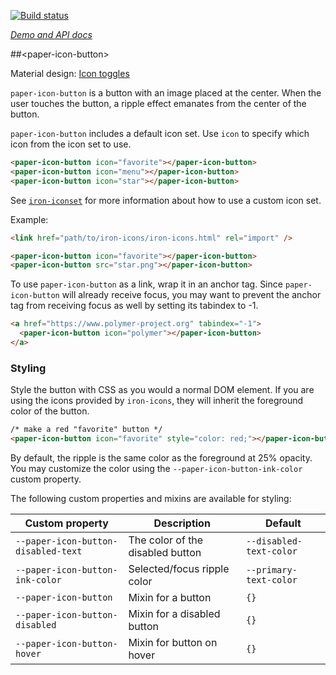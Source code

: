<!---

This README is automatically generated from the comments in these files:
paper-icon-button-light.html  paper-icon-button.html

Edit those files, and our readme bot will duplicate them over here!
Edit this file, and the bot will squash your changes :)

The bot does some handling of markdown. Please file a bug if it does the wrong
thing! https://github.com/PolymerLabs/tedium/issues

-->

[![Build status](https://travis-ci.org/PolymerElements/paper-icon-button.svg?branch=master)](https://travis-ci.org/PolymerElements/paper-icon-button)

_[Demo and API docs](https://elements.polymer-project.org/elements/paper-icon-button)_

##&lt;paper-icon-button&gt;

Material design: [Icon toggles](https://www.google.com/design/spec/components/buttons.html#buttons-toggle-buttons)

`paper-icon-button` is a button with an image placed at the center. When the user touches
the button, a ripple effect emanates from the center of the button.

`paper-icon-button` includes a default icon set. Use `icon` to specify which icon
from the icon set to use.

<!---
```html
<custom-element-demo>
  <template>
    <script src="../webcomponentsjs/webcomponents-lite.js"></script>
    <link rel="import" href="paper-icon-button.html">
    <link rel="import" href="../iron-icons/iron-icons.html">
    <next-code-block></next-code-block>
  </template>
</custom-element-demo>
```
-->

```html
<paper-icon-button icon="favorite"></paper-icon-button>
<paper-icon-button icon="menu"></paper-icon-button>
<paper-icon-button icon="star"></paper-icon-button>
```

See [`iron-iconset`](iron-iconset) for more information about
how to use a custom icon set.

Example:

```html
<link href="path/to/iron-icons/iron-icons.html" rel="import" />

<paper-icon-button icon="favorite"></paper-icon-button>
<paper-icon-button src="star.png"></paper-icon-button>
```

To use `paper-icon-button` as a link, wrap it in an anchor tag. Since `paper-icon-button`
will already receive focus, you may want to prevent the anchor tag from receiving focus
as well by setting its tabindex to -1.

```html
<a href="https://www.polymer-project.org" tabindex="-1">
  <paper-icon-button icon="polymer"></paper-icon-button>
</a>
```

### Styling

Style the button with CSS as you would a normal DOM element. If you are using the icons
provided by `iron-icons`, they will inherit the foreground color of the button.

```html
/* make a red "favorite" button */
<paper-icon-button icon="favorite" style="color: red;"></paper-icon-button>
```

By default, the ripple is the same color as the foreground at 25% opacity. You may
customize the color using the `--paper-icon-button-ink-color` custom property.

The following custom properties and mixins are available for styling:

| Custom property                     | Description                      | Default                 |
| ----------------------------------- | -------------------------------- | ----------------------- |
| `--paper-icon-button-disabled-text` | The color of the disabled button | `--disabled-text-color` |
| `--paper-icon-button-ink-color`     | Selected/focus ripple color      | `--primary-text-color`  |
| `--paper-icon-button`               | Mixin for a button               | `{}`                    |
| `--paper-icon-button-disabled`      | Mixin for a disabled button      | `{}`                    |
| `--paper-icon-button-hover`         | Mixin for button on hover        | `{}`                    |

<!-- No docs for <paper-icon-button-light> found. -->
